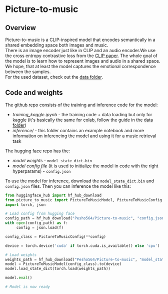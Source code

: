 # Picture-to-music

## Overview
Picture-to-music is a CLIP-inspired model that encodes semantically in a shared embedding space both images and music.\
There is an image encoder just like in CLIP and an audio encoder.We use the cross entropy contrastive loss from the [CLIP paper](https://arxiv.org/abs/2103.00020).
The whole goal of the model is to learn how to represent images and audio in a shared space.\
We hope, that at least the model captures the emotional correspondence between the samples.\
For the used dataset, check out the [data folder](https://github.com/Talaxika/Picture-to-music/tree/main/data).

## Code and weights

The [github repo](https://github.com/Talaxika/Picture-to-music/tree/main) consists of the training and inference code for the model:
  - *training_kaggle.ipynb* - the training code + data loading but only for kaggle (it's basically the same for colab, follow the guide in the [data folder](https://github.com/Talaxika/Picture-to-music/tree/main/data))
  - *inference/* - this folder contains an example notebook and more information on inferencing the model and using it for a music retrieval task


The [hugging face repo](https://huggingface.co/Pesho564/Picture-to-music) has the:
  - *model weights* - `model_state_dict.bin`
  - *model config file* (it is used to initialize the model in code with the right hyperparams) - `config.json`

To use the model for inference, download the `model_state_dict.bin` and `config.json` files.
Then you can inference the model like this:
```python
from huggingface_hub import hf_hub_download
from picture_to_music import PictureToMusicModel, PictureToMusicConfig
import torch, json

# Load config from hugging face
config_path = hf_hub_download("Pesho564/Picture-to-music", "config.json")
with open(config_path) as f:
     config = json.load(f)

config_class = PictureToMusicConfig(**config)

device = torch.device('cuda' if torch.cuda.is_available() else 'cpu')

# Load weights
weights_path = hf_hub_download("Pesho564/Picture-to-music", "model_state_dict.bin")
model = PictureToMusicModel(config_class).to(device)
model.load_state_dict(torch.load(weights_path))

model.eval()

# Model is now ready
```